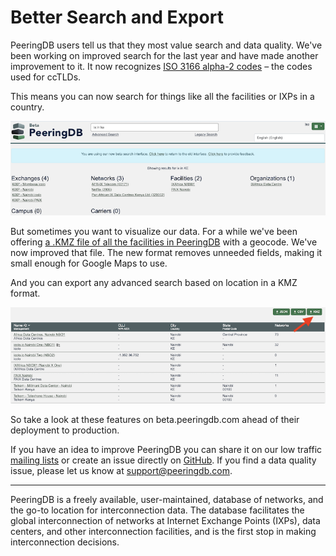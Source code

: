 # Better Search and Export

PeeringDB users tell us that they most value search and data quality. We've been working on improved search for the last year and have made another improvement to it. It now recognizes [ISO 3166 alpha-2 codes](https://www.iso.org/iso-3166-country-codes.html) – the codes used for ccTLDs.

This means you can now search for things like all the facilities or IXPs in a country.

![All IXPs in Kenya](images/iso_3166_support_in_simple_search.png)

But sometimes you want to visualize our data. For a while we've been offering [a .KMZ file of all the facilities in PeeringDB](https://docs.peeringdb.com/blog/peeringdb_map_with_kmz/) with a geocode. We've now improved that file. The new format removes unneeded fields, making it small enough for Google Maps to use. 

And you can export any advanced search based on location in a KMZ format.

![KMZ Export from Advanced Search](images/kmz_export_in_advanced_search.png)

So take a look at these features on beta.peeringdb.com ahead of their deployment to production.

If you have an idea to improve PeeringDB you can share it on our low traffic [mailing lists](https://docs.peeringdb.com/#mailing-lists) or create an issue directly on [GitHub](https://github.com/peeringdb/peeringdb/issues). If you find a data quality issue, please let us know at [support@peeringdb.com](mailto:support@peeringdb.com).

--- 

PeeringDB is a freely available, user-maintained, database of networks, and the go-to location for interconnection data. The database facilitates the global interconnection of networks at Internet Exchange Points (IXPs), data centers, and other interconnection facilities, and is the first stop in making interconnection decisions.